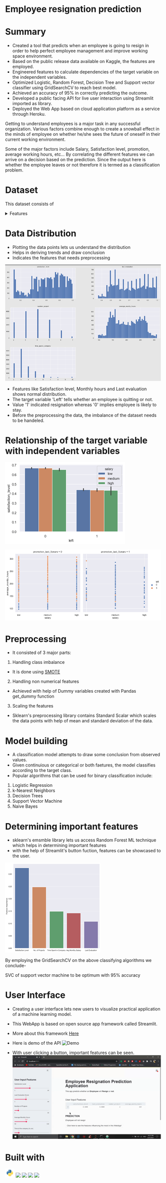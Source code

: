# Employee resignation prediction

# Summary
* Created a tool that predicts when an employee is going to resign in order to help perfect employee management and improve working space environment.
* Based on the public release data available on Kaggle, the features are employed.
* Engineered features to calculate dependencies of the target variable on the independent variables.
* Optimized Logistic, Random Forest, Decision Tree and Support vector classifier using GridSearchCV to reach best model.
* Achieved an accuracy of 95% in correctly predicting the outcome.
* Developed a public facing API for live user interaction using Streamlit imported as library.
* Deployed the Web App based on cloud application platform as a service through Heroku.


Getting to understand employees is a major task in any successful organization. Various factors combine enough to create a snowball effect in the minds of employee on whether he/she sees the future of oneself in their current working environment.

Some of the major factors include Salary, Satisfaction level, promotion, average working hours, etc… By correlating the different features we can arrive on a decision based on the prediction. Since the output here is whether the employee leaves or not therefore it is termed as a classification problem.


# Dataset

This dataset consists of <details>
  <summary>Features
</summary>


- Satisfaction Level
- Last Evaluation
- Number of Projects
- Average Monthly hours of work
- Time in the company
- Work_accidentleft
- Promotion in last 5 years
- Department
- Salary range
</details>

# Data Distribution

* Plotting the data points lets us understand the distribution
* Helps in deriving trends and draw conclusion
* Indicates the features that needs preprocessing

![](visuals/dist_feature.png)

* Features like Satisfaction level, Monthly hours and Last evaluation shows normal distribution.
* The target variable 'Left' tells whether an employee is quitting or not.
* Value '1' indicated resignation whereas '0' implies employee is likely to stay.
* Before the preprocessing the data, the imbalance of the dataset needs to be handeled.


# Relationship of the target variable with independent variables

![](visuals/feature-impact.png)

![](visuals/dynamic-relationship.png)

# Preprocessing

* It consisted of 3 major parts:
1. Handling class imbalance
* It is done using [SMOTE](https://www.geeksforgeeks.org/ml-handling-imbalanced-data-with-smote-and-near-miss-algorithm-in-python/)
2. Handling non numerical features
* Achieved with help of Dummy variables created with Pandas get_dummy function
3. Scaling the features
* Sklearn's preprocessing library contains Standard Scalar which scales the data points with help of mean and standard deviation of the data.

# Model building
* A classification model attempts to draw some conclusion from observed values.
* Given continuious or categorical or both faetures, the model classifies according to the target class.
* Popular algorithms that can be used for binary classification include:

1. Logistic Regression
2. k-Nearest Neighbors
3. Decision Trees
4. Support Vector Machine
5. Naive Bayes


# Determining important features

* sklearn's emsmble library lets us access Random Forest ML technique which helps in determining important features
* with the help of Streamlit's button fuction, features can be showcased to the user.

![](visuals/features.png)


By employing the GridSearchCV on the above classifying algorithms we conclude-

SVC of support vector machine to be optimum with 95% accuracy

# User Interface

* Creating a user interface lets new users to visualize practical application of a machine learning model. 
* This WebApp is based on open source app framework called Streamlit.
* More about this framework [Here](https://streamlit.io/)
* Here is demo of the API
![Demo](visuals/employee-demo.gif)

* With user clicking a button, important features can be seen.
![Features](visuals/Emp-app-features.gif)

# Built with
<code><img height="30" src="https://raw.githubusercontent.com/github/explore/80688e429a7d4ef2fca1e82350fe8e3517d3494d/topics/python/python.png"></code>
<code><img height="30" src="https://raw.githubusercontent.com/numpy/numpy/7e7f4adab814b223f7f917369a72757cd28b10cb/branding/icons/numpylogo.svg"></code>
<code><img height="30" src="https://raw.githubusercontent.com/pandas-dev/pandas/761bceb77d44aa63b71dda43ca46e8fd4b9d7422/web/pandas/static/img/pandas.svg"></code>
<code><img height="30" src="https://matplotlib.org/_static/logo2.svg"></code>
<code><img height="30" src="https://upload.wikimedia.org/wikipedia/commons/thumb/0/05/Scikit_learn_logo_small.svg/1280px-Scikit_learn_logo_small.svg.png"></code>
